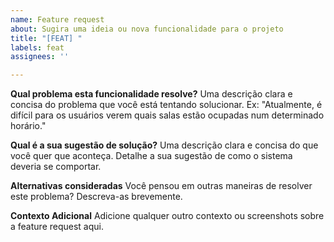 ```yaml
---
name: Feature request
about: Sugira uma ideia ou nova funcionalidade para o projeto
title: "[FEAT] "
labels: feat
assignees: ''

---
```


**Qual problema esta funcionalidade resolve?**
Uma descrição clara e concisa do problema que você está tentando solucionar. Ex: "Atualmente, é difícil para os usuários verem quais salas estão ocupadas num determinado horário."

**Qual é a sua sugestão de solução?**
Uma descrição clara e concisa do que você quer que aconteça. Detalhe a sua sugestão de como o sistema deveria se comportar.

**Alternativas consideradas**
Você pensou em outras maneiras de resolver este problema? Descreva-as brevemente.

**Contexto Adicional**
Adicione qualquer outro contexto ou screenshots sobre a feature request aqui.